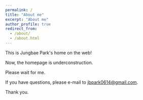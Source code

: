 ```yaml
---
permalink: /
title: "About me"
excerpt: "About me"
author_profile: true
redirect_from: 
  - /about/
  - /about.html
---
```


This is Jungbae Park's home on the web!

Now, the homepage is underconstruction.

Please wait for me.

If you have questions, please e-mail to jbpark0614@gmail.com.

Thank you.
